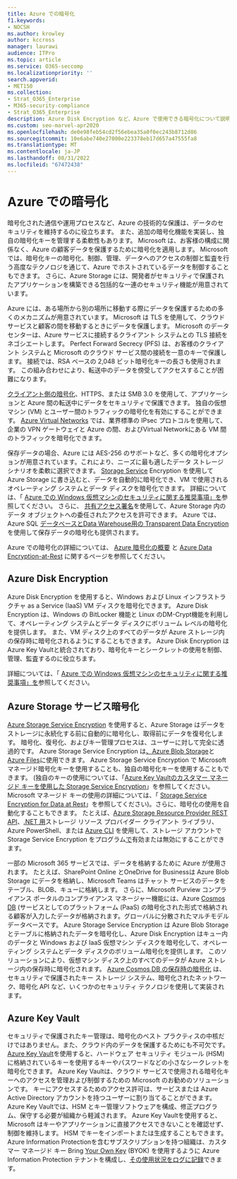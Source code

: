 ```yaml
---
title: Azure での暗号化
f1.keywords:
- NOCSH
ms.author: krowley
author: kccross
manager: laurawi
audience: ITPro
ms.topic: article
ms.service: O365-seccomp
ms.localizationpriority: ''
search.appverid:
- MET150
ms.collection:
- Strat_O365_Enterprise
- M365-security-compliance
- Strat_O365_Enterprise
description: Azure Disk Encryption など、Azure で使用できる暗号化について説明します
ms.custom: seo-marvel-apr2020
ms.openlocfilehash: de0e98feb54cd2f56ebea35a0f0ec243b8712d86
ms.sourcegitcommit: 10e6abe740e27000e223378eb17d657a47555fa8
ms.translationtype: MT
ms.contentlocale: ja-JP
ms.lasthandoff: 08/31/2022
ms.locfileid: "67472438"
---
```

# <a name="encryption-in-azure"></a>Azure での暗号化

暗号化された通信や運用プロセスなど、Azure の技術的な保護は、データのセキュリティを維持するのに役立ちます。 また、追加の暗号化機能を実装し、独自の暗号化キーを管理する柔軟性もあります。 Microsoft は、お客様の構成に関係なく、Azure の顧客データを保護するために暗号化を適用します。 Microsoft では、暗号化キーの暗号化、制御、管理、データへのアクセスの制御と監査を行う高度なテクノロジを通じて、Azure でホストされているデータを制御することもできます。 さらに、Azure Storage には、開発者がセキュリティで保護されたアプリケーションを構築できる包括的な一連のセキュリティ機能が用意されています。

Azure には、ある場所から別の場所に移動する際にデータを保護するための多くのメカニズムが用意されています。 Microsoft は TLS を使用して、クラウド サービスと顧客の間を移動するときにデータを保護します。 Microsoft のデータ センターは、Azure サービスに接続するクライアント システムとの TLS 接続をネゴシエートします。 Perfect Forward Secrecy (PFS) は、お客様のクライアント システムと Microsoft のクラウド サービス間の接続を一意のキーで保護します。 接続では、RSA ベースの 2,048 ビット暗号化キーの長さも使用されます。 この組み合わせにより、転送中のデータを傍受してアクセスすることが困難になります。

[クライアント側の暗号化](/azure/storage/storage-client-side-encryption)、HTTPS、または SMB 3.0 を使用して、アプリケーションと Azure 間の転送中にデータをセキュリティで保護できます。 独自の仮想マシン (VM) とユーザー間のトラフィックの暗号化を有効にすることができます。 [Azure Virtual Networks](https://azure.microsoft.com/services/virtual-network/) では、業界標準の IPsec プロトコルを使用して、企業の VPN ゲートウェイと Azure の間、およびVirtual Networkにある VM 間のトラフィックを暗号化できます。

保存データの場合、Azure には AES-256 のサポートなど、多くの暗号化オプションが用意されています。これにより、ニーズに最も適したデータ ストレージ シナリオを柔軟に選択できます。 [Storage Service](/azure/storage/storage-service-encryption) Encryption を使用して Azure Storage に書き込むと、データを自動的に暗号化でき、VM で使用されるオペレーティング システムとデータ ディスクを暗号化できます。 詳細については、「 [Azure での Windows 仮想マシンのセキュリティに関する推奨事項」を](/azure/virtual-machines/security-recommendations)参照してください。 さらに、 [共有アクセス署名](/azure/storage/storage-dotnet-shared-access-signature-part-1)を使用して、Azure Storage 内のデータ オブジェクトへの委任されたアクセスを許可できます。 Azure では、Azure SQL [データベースとData Warehouse用の Transparent Data Encryption](/sql/relational-databases/security/encryption/transparent-data-encryption-azure-sql) を使用して保存データの暗号化も提供されます。

Azure での暗号化の詳細については、 [Azure 暗号化の概要](/azure/security/security-azure-encryption-overview) と [Azure Data Encryption-at-Rest](/azure/security/azure-security-encryption-atrest) に関するページを参照してください。

## <a name="azure-disk-encryption"></a>Azure Disk Encryption

Azure Disk Encryption を使用すると、Windows および Linux インフラストラクチャ as a Service (IaaS) VM ディスクを暗号化できます。 Azure Disk Encryption は、Windows の BitLocker 機能と Linux のDM-Crypt機能を利用して、オペレーティング システムとデータ ディスクにボリューム レベルの暗号化を提供します。 また、VM ディスク上のすべてのデータが Azure ストレージ内の保存時に暗号化されるようにすることもできます。 Azure Disk Encryption は Azure Key Vaultと統合されており、暗号化キーとシークレットの使用を制御、管理、監査するのに役立ちます。

詳細については、「 [Azure での Windows 仮想マシンのセキュリティに関する推奨事項」を](/azure/virtual-machines/windows/security-recommendations)参照してください。

## <a name="azure-storage-service-encryption"></a>Azure Storage サービス暗号化

[Azure Storage Service Encryption](/azure/storage/storage-service-encryption) を使用すると、Azure Storage はデータをストレージに永続化する前に自動的に暗号化し、取得前にデータを復号化します。 暗号化、復号化、およびキー管理プロセスは、ユーザーに対して完全に透過的です。 Azure Storage Service Encryption は[、Azure Blob Storage](https://azure.microsoft.com/services/storage/blobs/)と[Azure Files](https://azure.microsoft.com/services/storage/files/)に使用できます。 Azure Storage Service Encryption で Microsoft マネージド暗号化キーを使用することも、独自の暗号化キーを使用することもできます。 (独自のキーの使用については、「[Azure Key Vaultのカスタマー マネージド キーを使用した Storage Service Encryption](/azure/storage/common/storage-service-encryption-customer-managed-keys)」を参照してください。 Microsoft マネージド キーの使用の詳細については、「 [Storage Service Encryption for Data at Rest](/azure/storage/storage-service-encryption)」を参照してください)。さらに、暗号化の使用を自動化することもできます。 たとえば、[Azure Storage Resource Provider REST API](/rest/api/storagerp/)、[.NET 用](/dotnet/api/overview/azure/storage)ストレージ リソース プロバイダー クライアント ライブラリ、Azure PowerShell、または [Azure CLI](/azure/storage/storage-azure-cli) を使用して、ストレージ アカウントで Storage Service Encryption をプログラム[で](/powershell/azureps-cmdlets-docs)有効または無効にすることができます。

一部の Microsoft 365 サービスでは、データを格納するために Azure が使用されます。 たとえば、SharePoint Online とOneDrive for Businessは Azure Blob Storage にデータを格納し、Microsoft Teams はチャット サービスのデータをテーブル、BLOB、キューに格納します。 さらに、Microsoft Purview コンプライアンス ポータルのコンプライアンス マネージャー機能には、Azure [Cosmos DB](/azure/cosmos-db/database-encryption-at-rest) (サービスとしてのプラットフォーム (PaaS) の暗号化された形式で格納される顧客が入力したデータが格納されます。グローバルに分散されたマルチモデル データベースです。 Azure Storage Service Encryption は Azure Blob Storage とテーブルに格納されたデータを暗号化し、Azure Disk Encryption はキュー内のデータと Windows および IaaS 仮想マシン ディスクを暗号化して、オペレーティング システムとデータ ディスクのボリューム暗号化を提供します。 このソリューションにより、仮想マシン ディスク上のすべてのデータが Azure ストレージ内の保存時に暗号化されます。 [Azure Cosmos DB の保存時の暗号化](/azure/cosmos-db/database-encryption-at-rest) は、セキュリティで保護されたキー ストレージ システム、暗号化されたネットワーク、暗号化 API など、いくつかのセキュリティ テクノロジを使用して実装されます。

## <a name="azure-key-vault"></a>Azure Key Vault

セキュリティで保護されたキー管理は、暗号化のベスト プラクティスの中核だけではありません。また、クラウド内のデータを保護するためにも不可欠です。 [Azure Key Vault](/azure/key-vault/key-vault-whatis)を使用すると、ハードウェア セキュリティ モジュール (HSM) に格納されているキーを使用するキーやパスワードなどの小さなシークレットを暗号化できます。 Azure Key Vaultは、クラウド サービスで使用される暗号化キーへのアクセスを管理および制御するための Microsoft のお勧めのソリューションです。 キーにアクセスするためのアクセス許可は、サービスまたは Azure Active Directory アカウントを持つユーザーに割り当てることができます。 Azure Key Vaultでは、HSM とキー管理ソフトウェアを構成、修正プログラム、保守する必要が組織から軽減されます。 Azure Key Vaultを使用すると、Microsoft はキーやアプリケーションに直接アクセスできないことを確認せず、制御を維持します。 HSM でキーをインポートまたは生成することもできます。 Azure Information Protectionを含むサブスクリプションを持つ組織は、カスタマー マネージド キー Bring [Your Own Key](/information-protection/plan-design/byok-price-restrictions) (BYOK) を使用するように Azure Information Protection テナントを構成し、[その使用状況をログに記録](/information-protection/deploy-use/log-analyze-usage)できます。
